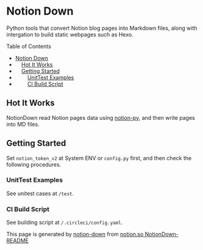 # Notion Down

Python tools that convert Notion blog pages into Markdown files, along with intergation to build static webpages such as Hexo.


Table of Contents

  * [Notion Down](#Notion+Down)
  * &nbsp;&nbsp;&nbsp;&nbsp;[Hot It Works](#Hot+It+Works)
  * &nbsp;&nbsp;&nbsp;&nbsp;[Getting Started](#Getting+Started)
  * &nbsp;&nbsp;&nbsp;&nbsp;&nbsp;&nbsp;&nbsp;&nbsp;[UnitTest Examples](#UnitTest+Examples)
  * &nbsp;&nbsp;&nbsp;&nbsp;&nbsp;&nbsp;&nbsp;&nbsp;[CI Build Script](#CI+Build+Script)


## Hot It Works

NotionDown read Notion pages data using [notion-py]([https://github.com/jamalex/notion-py](https://github.com/jamalex/notion-py)), and then write pages into MD files.



## Getting Started

Set `notion_token_v2` at System ENV or `config.py` first, and then check the following procedures.

### UnitTest Examples

See unitest cases at `/test`.



### CI Build Script

See building script at `/.circleci/config.yaml`.



This page is generated by [notion-down]([https://github.com/kaedea/notion-down](https://github.com/kaedea/notion-down)) from [notion.so NotionDown-README]([https://www.notion.so/kaedea/NotionDown-README-d3463f3d398743879d663caf87efa029](https://www.notion.so/kaedea/NotionDown-README-d3463f3d398743879d663caf87efa029))






<!-- NotionPageWriter
-->
